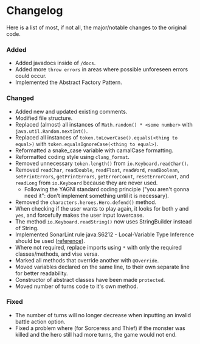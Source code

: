 # Changelog

Here is a list of most, if not all, the major/notable changes to the original code.

### Added

- Added javadocs inside of `/docs`.
- Added more `throw errors` in areas where possible unforeseen errors could occur.
- Implemented the Abstract Factory Pattern.

### Changed

- Added new and updated existing comments.
- Modified file structure.
- Replaced (almost) all instances of `Math.random() * <some number>` with `java.util.Random.nextInt()`.
- Replaced all instances of `token.toLowerCase().equals(<thing to equal>)` with `token.equalsIgnoreCase(<thing to equal>)`.
- Reformatted a snake_case variable with camalCase formatting.
- Reformatted coding style using `clang_format`.
- Removed unnecessary `token.length()` from `io.Keyboard.readChar()`.
- Removed `readChar`, `readDouble`, `readFloat`, `readWord`, `readBoolean`, `setPrintErrors`, `getPrintErrors`, `getErrorCount`, `resetErrorCount`, and `readLong` from `io.Keyboard` because they are never used.
   - Following the YAGNI standard coding principle ("you aren't gonna need it": don't implement something until it is necessary).
- Removed the `characters.heroes.Hero.defend()` method.
- When checking if the user wants to play again, it looks for both `y` and `yes`, and forcefully makes the user input lowercase.
- The method `io.Keyboard.readString()` now uses StringBuilder instead of String. 
- Implemented SonarLint rule java:S6212 - Local-Variable Type Inference should be used ([reference](https://rules.sonarsource.com/java/type/Code%20Smell/RSPEC-6212?search=Local-Variable%20Type%20Inference%20should%20be%20used)).
- Where not required, replace imports using `*` with only the required classes/methods, and vise versa.
- Marked all methods that override another with `@Override`.
- Moved variables declared on the same line, to their own separate line for better readability.
- Constructor of abstract classes have been made `protected`.
- Moved number of turns code to it's own method. 

### Fixed

- The number of turns will no longer decrease when inputting an invalid battle action option.
- Fixed a problem where (for Sorceress and Thief) if the monster was killed and the hero still had more turns, the game would not end.
